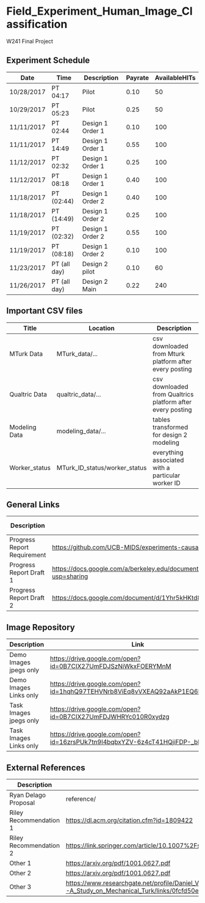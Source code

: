 # Field_Experiment_Human_Image_Classification
W241 Final Project


## Experiment Schedule

Date | Time | Description | Payrate | AvailableHITs 
---- | ---- | ----------- | ------- | ---------
10/28/2017 | PT 04:17 | Pilot | 0.10 | 50 
10/29/2017 | PT 05:23 | Pilot | 0.25 | 50 
11/11/2017 | PT 02:44 | Design 1 Order 1 | 0.10 | 100
11/11/2017 | PT 14:49 | Design 1 Order 1 | 0.55 | 100
11/12/2017 | PT 02:32 | Design 1 Order 1 | 0.25 | 100 
11/12/2017 | PT 08:18 | Design 1 Order 1 | 0.40 | 100
11/18/2017 | PT (02:44) | Design 1 Order 2 | 0.40 | 100
11/18/2017 | PT (14:49) | Design 1 Order 2 | 0.25 | 100
11/19/2017 | PT (02:32) | Design 1 Order 2 | 0.55 | 100
11/19/2017 | PT (08:18) | Design 1 Order 2 | 0.10 | 100
11/23/2017 | PT (all day) | Design 2 pilot | 0.10 | 60
11/26/2017 | PT (all day) | Design 2 Main  | 0.22 | 240

## Important CSV files

Title | Location | Description
---- | ---- | ---- 
MTurk Data | MTurk_data/... | csv downloaded from Mturk platform after every posting
Qualtric Data | qualtric_data/... | csv downloaded from Qualtrics platform after every posting
Modeling Data | modeling_data/... | tables transformed for design 2 modeling
Worker_status| MTurk_ID_status/worker_status | everything associated with a particular worker ID


## General Links

Description | Link | Last Author
---- | ---- | ----
Progress Report Requirement | https://github.com/UCB-MIDS/experiments-causality/blob/master/assignments/peerEvaluation/earlyProgress.org | Instructor
Progress Report Draft 1 | https://docs.google.com/a/berkeley.edu/document/d/1bsplevTe2r1WSkr9CtahCQqXQVZcAwy53YT3luDyIl0/edit?usp=sharing | Frederic
Progress Report Draft 2 | https://docs.google.com/document/d/1Yhr5kHKtd8nOIaGXs8-zGHXOvcbgDqg0s2AijNdVW8U/edit?usp=sharing | Legg

## Image Repository

Description | Link
---- | ----
Demo Images jpegs only | https://drive.google.com/open?id=0B7CIX27UmFDJSzNiWkxFOERYMnM
Demo Images Links only | https://drive.google.com/open?id=1hqhQ97TEHVNrb8ViEq8vVXEAQ92aAkP1EQ6HtqIEGtM
Task Images jpegs only | https://drive.google.com/open?id=0B7CIX27UmFDJWHRYc010R0xydzg
Task Images Links only | https://drive.google.com/open?id=16zrsPUk7tn9I4bqbxYZV-6z4cT41HQjiFDP-_bRoP2o

## External References

Description | Link
---- | ----
Ryan Delago Proposal | reference/
Riley Recommendation 1 | https://dl.acm.org/citation.cfm?id=1809422
Riley Recommendation 2 | https://link.springer.com/article/10.1007%2Fs10683-011-9273-9?LI=true
Other 1 | https://arxiv.org/pdf/1001.0627.pdf
Other 2 | https://arxiv.org/pdf/1001.0627.pdf
Other 3 | https://www.researchgate.net/profile/Daniel_Veit/publication/216184483_More_than_fun_and_money_Worker_Motivation_in_Crowdsourcing--A_Study_on_Mechanical_Turk/links/0fcfd50e5afe007d78000000.pdf


